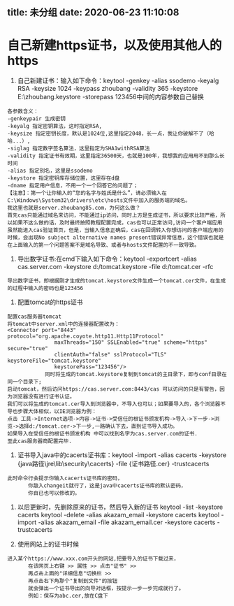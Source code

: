 title: 未分组
date: 2020-06-23 11:10:08
---------
# 自己新建https证书，以及使用其他人的https
1. 自己新建证书：输入如下命令：keytool -genkey -alias ssodemo -keyalg RSA -keysize 1024 -keypass zhoubang -validity 365 -keystore E:\zhoubang.keystore -storepass 123456中间的内容参数自己替换
```
各参数含义：
-genkeypair 生成密钥
-keyalg 指定密钥算法，这时指定RSA,
-keysize 指定密钥长度，默认是1024位,这里指定2048，长一点，我让你破解不了（哈哈...）,
-siglag 指定数字签名算法，这里指定为SHA1withRSA算法
-validity 指定证书有效期，这里指定36500天，也就是100年，我想我的应用用不到那么长时间
-alias 指定别名，这里是ssodemo 
-keystore 指定密钥库存储位置，这里存在d盘
-dname 指定用户信息，不用一个一个回答它的问题了；
【注意】：第一个让你输入的“您的名字与姓氏是什么”，请必须输入在C:\Windows\System32\drivers\etc\hosts文件中加入的服务端的域名。
我这里也就是server.zhoubang85.com，为何这么做？
首先cas只能通过域名来访问，不能通过ip访问，同时上方是生成证书，所以要求比较严格，所以如果不这么做的话，及时最终按照教程配置完成，cas也可以正常访问,访问一个客户端应用虽然能进入cas验证首页，但是，当输入信息正确后，cas在回调转入你想访问的客户端应用的时候，会出现No subject alternative names present错误异常信息，这个错误也就是在上面输入的第一个问题答案不是域名导致、或者与hosts文件配置的不一致导致。
```

1. 导出数字证书:在cmd下输入如下命令：keytool -exportcert -alias cas.server.com -keystore d:/tomcat.keystore  -file d:/tomcat.cer -rfc
```
导出数字证书，即根据刚才生成的tomcat.keystore文件生成一个tomcat.cer文件，在生成的过程中输入的密码也是123456
```

1. 配置tomcat的https证书
```
配置cas服务器tomcat
将tomcat中server.xml中的连接器配置改为：
<Connector port="8443" protocol="org.apache.coyote.http11.Http11Protocol"
               maxThreads="150" SSLEnabled="true" scheme="https" secure="true"
               clientAuth="false" sslProtocol="TLS"  keystoreFile="tomcat.keystore"
               keystorePass="123456"/>
            同时将生成的tomcat.keystore复制到tomcat的主目录下，即与conf目录在同一个目录下;
启动tomcat，然后访问https://cas.server.com:8443/cas 可以访问的只是有警告，因为浏览器没有进行证书认证。
我们可以将生成的tomcat.cer导入到浏览器中，不导入也可以；如果要导入的，各个浏览器不导也步骤大体相似，以IE浏览器为例：
点击 工具->Internet选项->内容->证书->受信任的根证书颁发机构->导入->下一步->浏览->选择d:/tomcat.cer->下一步,一路确认下去，直到证书导入成功。
如果导入在受信任的根证书颁发机构 中可以找到名字为cas.server.com的证书. 
至此cas服务器商配置完毕.
```

1. 证书导入java中的cacerts证书库：keytool -import -alias cacerts -keystore {java路径\jre\lib\security\cacerts} -file {证书路径.cer} -trustcacerts 
```
此时命令行会提示你输入cacerts证书库的密码，
　　　　你敲入changeit就行了，这是java中cacerts证书库的默认密码，
　　　　你自已也可以修改的。 
```

1. 以后更新时，先删除原来的证书，然后导入新的证书
              keytool -list -keystore cacerts
              keytool -delete -alias akazam_email -keystore cacerts
              keytool -import -alias akazam_email -file akazam_email.cer -keystore cacerts -trustcacerts

1. 使用网站上的证书时候
```
进入某个https://www.xxx.com开头的网站,把要导入的证书下载过来，
　　　　在该网页上右键 >> 属性 >> 点击"证书" >>
　　　　再点击上面的"详细信息"切换栏 >>
　　　　再点击右下角那个"复制到文件"的按钮
　　　　就会弹出一个证书导出的向导对话框，按提示一步一步完成就行了。
　　　　例如：保存为abc.cer,放在C盘下 
```